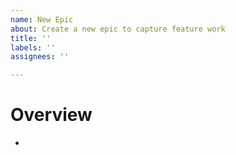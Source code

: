 ```yaml
---
name: New Epic
about: Create a new epic to capture feature work
title: ''
labels: ''
assignees: ''

---
```


# Overview

<!-- Describe the goal of this epic. You should include a bulleted list on what you attempt to achieve -->

* 

<!--
Once you've filled out the details, label this epic as "agent", "server", "control", and/or "development". Also set the issue type to "Epic".
-->
